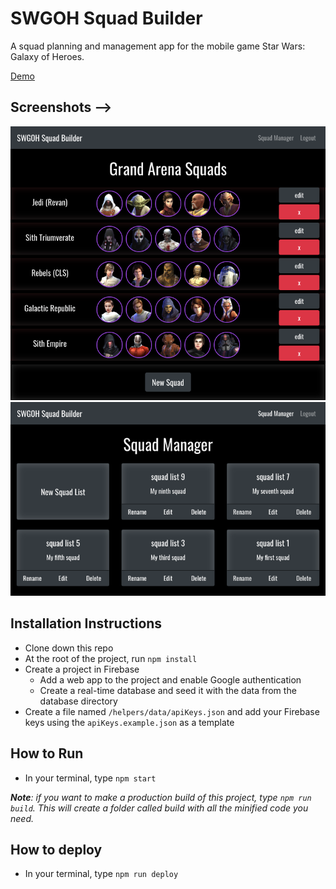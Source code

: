 # SWGOH Squad Builder
A squad planning and management app for the mobile game Star Wars: Galaxy of Heroes.

[Demo](https://swgoh-squad-builder.firebaseapp.com)

## Screenshots -->
![image of Star Wars Squad Builder Site](https://raw.githubusercontent.com/bobbybaxter/swgoh-squad-builder/master/src/assets/screenshot1a.png)
![image of Star Wars Squad Builder Site](https://raw.githubusercontent.com/bobbybaxter/swgoh-squad-builder/master/src/assets/screenshot2a.png)

## Installation Instructions
- Clone down this repo
- At the root of the project, run `npm install`
- Create a project in Firebase
  - Add a web app to the project and enable Google authentication
  - Create a real-time database and seed it with the data from the database directory
- Create a file named `/helpers/data/apiKeys.json` and add your Firebase keys using the `apiKeys.example.json` as a template

## How to Run
- In your terminal, type `npm start`

***Note**: if you want to make a production build of this project, type `npm run build`.  This will create a folder called build with all the minified code you need.*

## How to deploy
- In your terminal, type `npm run deploy`
